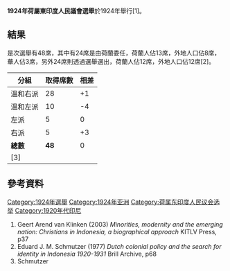 **1924年荷屬東印度人民議會選舉**於1924年舉行\[1\]。

## 結果

是次選舉有48席，其中有24席是由荷蘭委任，荷蘭人佔13席，外地人口佔8席，華人佔3席，另外24席則透過選舉選出，荷蘭人佔12席，外地人口佔12席\[2\]。

| 分組     | 取得席數   | 相差  |
| ------ | ------ | --- |
| 溫和右派   | 28     | \+1 |
| 溫和左派   | 10     | \-4 |
| 左派     | 5      | 0   |
| 右派     | 5      | \+3 |
| **總數** | **48** | 0   |
| \[3\]  |        |     |

## 參考資料

[Category:1924年選舉](https://zh.wikipedia.org/wiki/Category:1924年選舉 "wikilink") [Category:1924年亚洲](https://zh.wikipedia.org/wiki/Category:1924年亚洲 "wikilink") [Category:荷属东印度人民议会选举](https://zh.wikipedia.org/wiki/Category:荷属东印度人民议会选举 "wikilink") [Category:1920年代印尼](https://zh.wikipedia.org/wiki/Category:1920年代印尼 "wikilink")

1.  Geert Arend van Klinken (2003) *Minorities, modernity and the emerging nation: Christians in Indonesia, a biographical approach* KITLV Press, p37
2.  Eduard J. M. Schmutzer (1977) *Dutch colonial policy and the search for identity in Indonesia 1920-1931* Brill Archive, p68
3.  Schmutzer